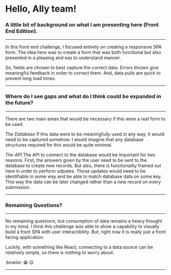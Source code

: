 # **Hello, Ally team!**

### **A little bit of background on what I am presenting here (Front End Edition).**
---

In this front end challenge, I focused entirely on creating
a responsive SPA form. The idea here was to create a form
that was both functional but also presented in a pleasing
and eas to understand manner. 

So, fields are chosen to best capture the correct data. Errors
thrown give meaningful feedback in order to correct them. And,
data pulls are quick to prevent long load times. 

---


### **Where do I see gaps and what do I think could be expanded in the future?**
---

There are two main areas that would be necessary if this were
a real form to be used. 

*The Database*
If this data were to be meaningfully used in any way, it would
need to be captured somehow. I would imagine that any database
structures required for this would be quite minimal. 

*The API*
The API to connect to the database would be important for
two reasons. First, the answers given by the user need to be 
sent to the database to create new records. But also, there
is functionality framed out here in order to perform udpates. 
Those updates would need to be identifiable in some way and 
be able to match database data on some key. This way the data
can be later changed rather than a new record on every submission. 

---


### **Remaining Questions?**
---

No remaining questions, but consumption of data remains a heavy
thought in my mind. I think this challenge was able to show a
capability to visually build a front SPA with user interactibility.
But, right now it is really just a front facing application. 

Luckily, with something like React, connecting to a data source
can be relatively simple, so there is nothing to worry about. 

:bowtie: 😁 😌

---
